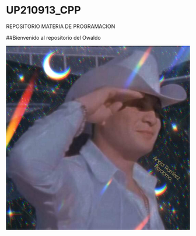 # UP210913_CPP
REPOSITORIO MATERIA DE PROGRAMACION

##Bienvenido al repositorio del Owaldo


![Cargando](https://github.com/UP210913/UP210913_CPP/blob/main/imagenes/WhatsApp%20Image%202022-09-05%20at%209.42.34%20AM.jpeg)


